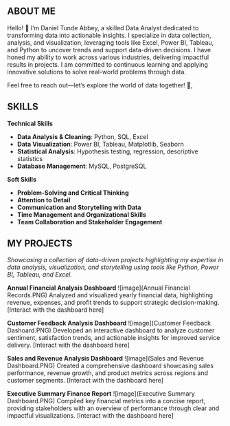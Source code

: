 ## ABOUT ME 
Hello! 👋 I’m Daniel Tunde Abbey, a skilled Data Analyst dedicated to transforming data into actionable insights. I specialize in data collection, analysis, and visualization, leveraging tools like Excel, Power BI, Tableau, and Python to uncover trends and support data-driven decisions. I have honed my ability to work across various industries, delivering impactful results in projects. I am committed to continuous learning and applying innovative solutions to solve real-world problems through data.


Feel free to reach out—let’s explore the world of data together! 🌟, 


## SKILLS
**Technical Skills**  
- **Data Analysis & Cleaning**: Python, SQL, Excel  
- **Data Visualization**: Power BI, Tableau, Matplotlib, Seaborn  
- **Statistical Analysis**: Hypothesis testing, regression, descriptive statistics  
- **Database Management**: MySQL, PostgreSQL


**Soft Skills**  
- **Problem-Solving and Critical Thinking**  
- **Attention to Detail**  
- **Communication and Storytelling with Data**  
- **Time Management and Organizational Skills**  
- **Team Collaboration and Stakeholder Engagement**  

## MY PROJECTS
*Showcasing a collection of data-driven projects highlighting my expertise in data analysis, visualization, and storytelling using tools like Python, Power BI, Tableau, and Excel.*

**Annual Financial Analysis Dashboard**
![image](Annual Financial Records.PNG)
Analyzed and visualized yearly financial data, highlighting revenue, expenses, and profit trends to support strategic decision-making.
[Interact with the dashboard here]

**Customer Feedback Analysis Dashboard**
![image](Customer Feedback Dashoard.PNG)
Developed an interactive dashboard to analyze customer sentiment, satisfaction trends, and actionable insights for improved service delivery.
[Interact with the dashboard here]

**Sales and Revenue Analysis Dashboard**
![image](Sales and Revenue Dashboard.PNG)
Created a comprehensive dashboard showcasing sales performance, revenue growth, and product metrics across regions and customer segments.
[Interact with the dashboard here]

**Executive Summary Finance Report**
![image](Executive Summary Dashboard.PNG)
Compiled key financial metrics into a concise report, providing stakeholders with an overview of performance through clear and impactful visualizations.
[Interact with the dashboard here]

